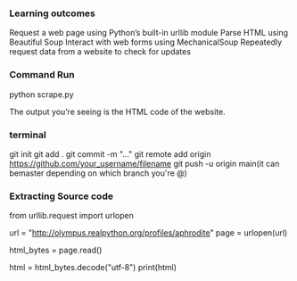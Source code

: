 ### Learning outcomes
Request a web page using Python’s built-in urllib module
Parse HTML using Beautiful Soup
Interact with web forms using MechanicalSoup
Repeatedly request data from a website to check for updates

### Command Run
python scrape.py

The output you’re seeing is the HTML code of the website.

### terminal
git init
git add .
git commit -m "..."
git remote add origin https://github.com/your_username/filename
git push -u origin main(it can bemaster depending on which branch you're @)

### Extracting Source code
from urllib.request import urlopen


url = "http://olympus.realpython.org/profiles/aphrodite"
page = urlopen(url)

<!-- page
# <http.client.HTTPResponse object at 0x105fef820> -->
html_bytes = page.read()

html = html_bytes.decode("utf-8")
print(html)

